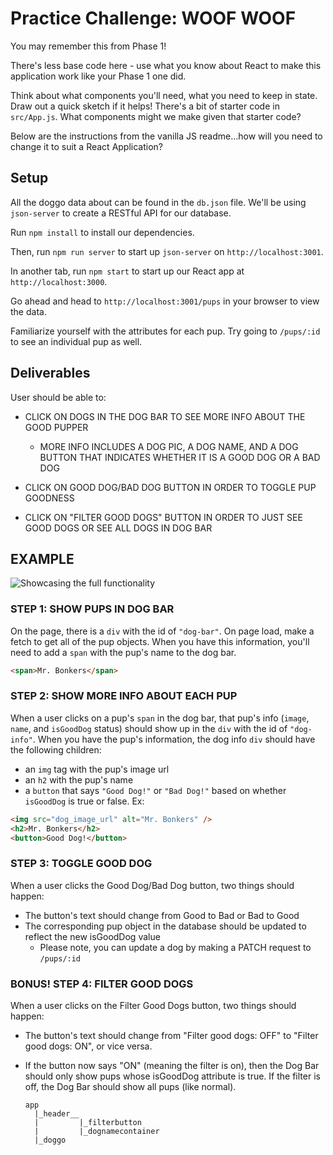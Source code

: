 # Practice Challenge: WOOF WOOF

You may remember this from Phase 1!

There's less base code here - use what you know about React to make this
application work like your Phase 1 one did.

Think about what components you'll need, what you need to keep in state. Draw
out a quick sketch if it helps! There's a bit of starter code in `src/App.js`.
What components might we make given that starter code?

Below are the instructions from the vanilla JS readme...how will you need to
change it to suit a React Application?

## Setup

All the doggo data about can be found in the `db.json` file. We'll
be using `json-server` to create a RESTful API for our database.

Run `npm install` to install our dependencies.

Then, run `npm run server` to start up `json-server` on `http://localhost:3001`.

In another tab, run `npm start` to start up our React app at `http://localhost:3000`.

Go ahead and head to `http://localhost:3001/pups` in your browser to view the data.

Familiarize yourself with the attributes for each pup. Try going to `/pups/:id`
to see an individual pup as well.

## Deliverables

User should be able to:

- CLICK ON DOGS IN THE DOG BAR TO SEE MORE INFO ABOUT THE GOOD PUPPER

  - MORE INFO INCLUDES A DOG PIC, A DOG NAME, AND A DOG BUTTON THAT INDICATES
    WHETHER IT IS A GOOD DOG OR A BAD DOG

- CLICK ON GOOD DOG/BAD DOG BUTTON IN ORDER TO TOGGLE PUP GOODNESS

- CLICK ON "FILTER GOOD DOGS" BUTTON IN ORDER TO JUST SEE GOOD DOGS OR SEE
  ALL DOGS IN DOG BAR

## EXAMPLE

![Showcasing the full functionality](https://curriculum-content.s3.amazonaws.com/phase-2/react-hooks-practice-woof-woof/woof-woof-demo.gif)

### STEP 1: SHOW PUPS IN DOG BAR

On the page, there is a `div` with the id of `"dog-bar"`. On page load, make a
fetch to get all of the pup objects. When you have this information, you'll need
to add a `span` with the pup's name to the dog bar.

```html
<span>Mr. Bonkers</span>
```

### STEP 2: SHOW MORE INFO ABOUT EACH PUP

When a user clicks on a pup's `span` in the dog bar, that pup's info (`image`,
`name`, and `isGoodDog` status) should show up in the `div` with the id of
`"dog-info"`. When you have the pup's information, the dog info `div` should
have the following children:

- an `img` tag with the pup's image url
- an `h2` with the pup's name
- a `button` that says `"Good Dog!"` or `"Bad Dog!"` based on whether
  `isGoodDog` is true or false. Ex:

```html
<img src="dog_image_url" alt="Mr. Bonkers" />
<h2>Mr. Bonkers</h2>
<button>Good Dog!</button>
```

### STEP 3: TOGGLE GOOD DOG

When a user clicks the Good Dog/Bad Dog button, two things should happen:

- The button's text should change from Good to Bad or Bad to Good
- The corresponding pup object in the database should be updated to reflect the
  new isGoodDog value
  - Please note, you can update a dog by making a PATCH request to `/pups/:id`

### BONUS! STEP 4: FILTER GOOD DOGS

When a user clicks on the Filter Good Dogs button, two things should happen:

- The button's text should change from "Filter good dogs: OFF" to "Filter good
  dogs: ON", or vice versa.
- If the button now says "ON" (meaning the filter is on), then the Dog Bar
  should only show pups whose isGoodDog attribute is true. If the filter is
  off, the Dog Bar should show all pups (like normal).


      app
        |_header__
        |         |_filterbutton
        |         |_dognamecontainer
        |_doggo